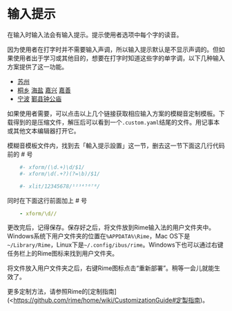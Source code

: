 # 输入提示

在输入时输入法会有输入提示。提示使用者选项中每个字的读音。

因为使用者在打字时并不需要输入声调，所以输入提示默认是不显示声调的。但如果使用者出于学习或其他目的，想要在打字时知道这些字的单字调，以下几种输入方案提供了这一功能。

- [苏州](https://gist.github.com/shinzoqchiuq/8be2df56d04688445ada5f348fe61f68/archive/7699673ddd223f2815809514f83bd6bc8b26344f.zip)
- [桐乡](https://gist.github.com/shinzoqchiuq/4420f5e672452d599a6c66d9f4f361e9/archive/27786b65c0f5dcade269ace44959d501b225b048.zip) [海盐](https://gist.github.com/shinzoqchiuq/c58f25754e7f3b5cac9f1956f4321a22/archive/bcd52bd7979abceab9fc54bc40993d4725dac6af.zip) [嘉兴](https://gist.github.com/shinzoqchiuq/2dc859c9e217f712b1db10b9c2717781/archive/055b323306fbc213b9add881806f579fd484bcf8.zip) [嘉善](https://gist.github.com/shinzoqchiuq/f650afa63fada227fc07f8150c161987/archive/d98bf6ebad68da33f4e808332f329c2e44a11534.zip)
- [宁波](https://gist.github.com/shinzoqchiuq/bec778d687f54140d9c92c301e5b3dcc/archive/9ecbb351973f3c0412d2b0c92d22ab9e7006d269.zip) [鄞县钟公庙](https://gist.github.com/shinzoqchiuq/16b8e0c521371decaf94df969bbe1e1e/archive/5b565d38bda9fc4fa141624424f3004cb6db542d.zip)

如果使用者需要，可以点击以上几个链接获取相应输入方案的模糊音定制模板。下载得到的是压缩文件，解压后可以看到一个`.custom.yaml`结尾的文件。用记事本或其他文本编辑器打开它。

模糊音模板文件内，找到去「輸入提示設置」这一节，删去这一节下面这几行代码前的 # 号

````yaml
    #- xform/(\d.+)\d/$1/
    #- xform/\d(.+?)(?=\b)/$1/
````
````yaml
    #- xlit/12345678/¹²³⁴⁵⁶⁷⁸/
````
同时在下面这行前面加上 # 号
````yaml
    - xform/\d//
````
更改完后，记得保存。保存好之后，将文件放到Rime输入法的用户文件夹中。Windows系统下用户文件夹的位置在`%APPDATA%\Rime`，Mac OS下是`~/Library/Rime`，Linux下是`~/.config/ibus/rime`。Windows下也可以通过右键任务栏上的Rime图标来找到用户文件夹。

将文件放入用户文件夹之后，右键Rime图标点击“重新部署”。稍等一会儿就能生效了。

更多定制方法，请参照Rime的[定制指南](<https://github.com/rime/home/wiki/CustomizationGuide#定製指南)。
